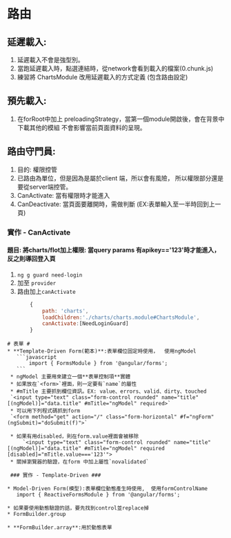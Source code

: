 # 路由
## 延遲載入:
  1. 延遲載入不會是強型別。
  2. 當跑延遲載入時，點選連結時，從network會看到載入的檔案(0.chunk.js)
  3. 練習將 ChartsModule 改用延遲載入的方式定義 (包含路由設定)


## 預先載入:
  1. 在forRoot中加上 preloadingStrategy，當第一個module開啟後，會在背景中下載其他的模組
    不會影響當前頁面資料的呈現。

## 路由守門員:
1. 目的: 權限控管
2. 已路由為單位，但是因為是屬於client 端，所以會有風險，  所以權限部分還是要從server端控管。
3. CanActivate: 當有權限時才能進入
4. CanDeactivate: 當頁面要離開時，需做判斷
   (EX:表單輸入至一半時回到上一頁)
### 實作 - CanActivate
#### 題目: 將charts/flot加上權限:  當query params 有apikey=='123'時才能進入，反之則導回登入頁

1. `ng g guard need-login`
2. 加至 `provider`
3. 路由加上`canActivate`
    ```javascript 
        { 
            path: 'charts',
            loadChildren:'./charts/charts.module#ChartsModule',
            canActivate:[NeedLoginGuard]
        }  
 ```       
# 表單 #
* **Template-Driven Form(範本)**:表單欄位固定時使用，  使用ngModel  
    ```javascript 
        import { FormsModule } from '@angular/forms';
    ```
  * ngModel 主要用來建立一個**表單控制項**實體
  * 如果放在`<form>`裡面，則一定要有`name`的屬性
  * #mTitle 主要抓到欄位資訊。EX: value、errors、valid、dirty、touched
  `<input type="text" class="form-control rounded" name="title" [(ngModel)]="data.title" #mTitle="ngModel" required>`   
  * 可以用下列程式碼抓到form
  `<form method="get" action="/" class="form-horizontal" #f="ngForm" (ngSubmit)="doSubmit(f)">`

  * 如果有用disabled，則在form.value裡面會被移除  
      `<input type="text" class="form-control rounded" name="title"                               [(ngModel)]="data.title" #mTitle="ngModel" required [disabled]="mTitle.value==='123'"> ` 
  * 關掉瀏覽器的驗證，在form 中加上屬性`novalidated`
    
  ### 實作 - Template-Driven ###

* Model-Driven Form(模型):表單欄位動態產生時使用,  使用formControlName  
    import { ReactiveFormsModule } from '@angular/forms';
    
* 如果要使用動態驗證的話，要先找到control並replace掉
* FormBuilder.group 

* **FormBuilder.array**:用於動態表單    
